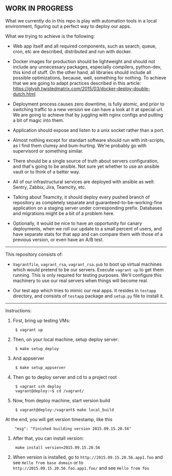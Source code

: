 ## WORK IN PROGRESS

What we currently do in this repo is play with automation tools 
in a local environment, figuring out a perfect way to deploy our apps.

What we trying to achieve is the following:

* Web app itself and all required components, such as search, queue, cron, etc
are described, distributed and run with docker. 

* Docker images for production should be lightweight and should not include 
any unnecessary packages, especially compilers, python-dev, this kind of stuff.
On the other hand, all libraries should include all possible optimizations,
because, well, something for nothing. To achieve that we are going 
to adapt practices described in this article: 
https://glyph.twistedmatrix.com/2015/03/docker-deploy-double-dutch.html

* Deployment process causes zero downtime, is fully atomic, and prior
to switching traffic to a new version we can have a look at it at special url.
We are going to achieve that by juggling with nginx configs
and putting a bit of magic into them.

* Application should expose and listen to a unix socket rather than a port.

* Almost nothing except for standart software should run with init-scripts, 
as I find them clumsy and bum-hurting. 
We're probably go with supervisord or something similar.

* There should be a single source of truth about servers configuration,
and that's going to be ansible. Not sure yet whether to use an ansible vault
or to think of a better way.

* All of our infrastructural services are deployed with ansible as well:
Sentry, Zabbix, Jira, Teamcity, etc.

* Talking about Teamcity, it should deploy every pushed branch of repository
as completely separate and guaranteed-to-be-working-fine application
on a staging server under corresponding prefix.
Databases and migrations might be a bit of a problem here.

* Optionally, it would be nice to have an opportunity for canary deployments,
when we roll our update to a small percent of users, and have separate stats 
for that app and can compare them with those of a previous version, 
or even have an A/B test.

---

This repository consists of:

- `Vagrantfile`, `vagrant_rsa`, `vagrant_rsa.pub` to boot up virtual machines
which would pretend to be our servers. Execute `vagrant up` to get them running.
This is only required for testing purposes. We'll configure this machinery 
to use our real servers when things will become real.

- Our test app which tries to mimic our real apps. It resides in `testapp`
directory, and consists of `testapp` package and `setup.py` file to install it.


---

Instructions:

1. First, bring up testing VMs:

        $ vagrant up
1. Then, on your local machine, setup deploy server:

        $ make setup_deploy
1. And appserver

        $ make setup_appserver
1. Then go to deploy server and cd to a project root

        $ vagrant ssh deploy
        vagrant@deploy:~$ cd /vagrant/
1. Now, from deploy machine, start version build

        $ vagrant@deploy:/vagrant$ make local_build
At the end, you will get version timestamp, like this

        "msg": "Finished building version 2015.09.15.20.56"
1. After that, you can install version:

        make install version=2015.09.15.20.56
1. When version is installed, go to `http://2015.09.15.20.56.app1.foo` and see
`Hello from base domain` or to `http://2015.09.15.20.56.foo.app1.foo/` and see
`Hello from foo`
